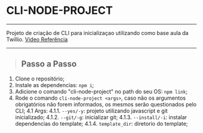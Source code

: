 # **CLI-NODE-PROJECT**

---

Projeto de criação de CLI para inicializaçao utilizando como base aula da Twillio.
[Video Referência](https://www.youtube.com/watch?v=s2h28p4s-Xs)

---

> ## Passo a Passo

1.  Clone o repositório;
2.  Instale as dependencias: `npm i`;
3.  Adicione o comando "cli-node-project" no path do seu OS: `npm link`;
4.  Rode o comando `cli-node-project <args>`, caso não os argumentos obrigatórios não forem informados, os mesmos serão questionados pelo CLI;
    4.1 Args:
    4.1.1. `--yes/-y`: projeto utilizando javascript e git inicializado;
    4.1.2. `--git/-g`: inicializar git;
    4.1.3. `--install/-i`: instalar dependencias do template;
    4.1.4. `template_dir`: diretorio do template;
